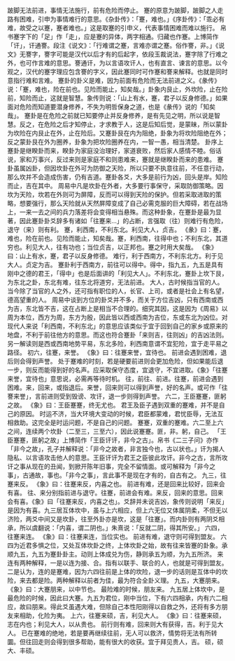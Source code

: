 跛脚无法前进，事情无法施行，前有危险而停止。
蹇的原意为跛脚，跛脚之人走路有困难，引申为事情难行的意思。《杂卦传》：「蹇，难也。」《序卦传》：「乖必有难，故受之以蹇，蹇者难也。」这是取蹇的引申义，代表事情困难而难以施行。
帛书蹇字下的「足」作「走」，应是蹇的异体，两字相通。归藏也作蹇。上博简作「讦」，讦通謇。段注《说文》：「行难谓之蹇，言难亦谓之蹇。俗作謇，非。」《说文》无謇字，謇字可能是汉代以后才有的后起字，依段玉裁说法，蹇字除了行难之外，也可作言难的意思。謇通讦，为以言语攻讦人，也有直言、谏言的意思。以今观之，汉代的蹇字理应包含謇的字义，因此蹇同时可作蹇和謇来解释。也就是同时意指行难和言难。
蹇卦的卦义是难，因为前面有危险而无法前进之义。《彖传》说：「蹇，难也，险在前也。见险而能止，知矣哉。」卦象内艮止，外坎险，止在险前，知险而止，这就是智慧。象传则说：「山上有水，蹇，君子以反身修德。」如果面对危险而知道要潜身修养，不失为明哲保身之道，也是《彖传》说的「知矣哉」。
蹇卦是在危险之前就已知要停止并反身修养，是有先见之明，所以说是智慧。反之，在危险之后才知停止，才求教于人，这是后知后觉，是蒙昧，所以蒙卦为坎险在内艮止在外，止在险后。又蹇卦艮在内为阻绝，卦象为将坎险阻绝在外；反之蒙卦艮在外为圈养，卦象为把坎险圈养在内，一智一愚，相当清楚。
卦序上蹇卦是继睽卦而来，睽卦为家庭没治理好，家道衰败，然后家人感情不睦。俗话说，家和万事兴，反过来则是家庭不和则患难来，蹇就是继睽卦而来的患难。
蹇卦虽属凶卦，但因坎卦在外可为防御之天险，所以只要不执意往前，不任意行动，那么坎并不会造成伤害，仍有吉道。蹇卦各爻，大多是前行为凶，回头是岸。知险而止，吉在其中。
周易中凡是坎卦在外者，大多要行事保守，采取防御策略。因坎为天险，坎若在外则可为屏障，反而可以得到天险的保护。但若采取进取的策略，想要强行，那么天险就从天然屏障变成了自己必需克服的巨大障碍，若在战场上，一来一去之间的兵力落差将会变得相当悬殊。而这种卦象，在蹇卦是最为显著，因此蹇卦卦爻辞多有诸如「往蹇来…」的占断，言强取（往）则难行有危险，退守（来）则有利。
蹇，利西南，不利东北。利见大人，贞吉。
《彖》曰：蹇，难也，险在前也。见险而能止，知矣哉。蹇，利西南，往得中也；不利东北，其道穷也。利见大人，往有功也；当位贞吉，以正邦也。蹇之时用大矣哉。
《象》曰：山上有水，蹇，君子以反身修德。
难行，利于西南方，不利东北方。利于见大人。贞定为吉。
蹇卦利于西南方，前往可以得中。得中，指九五，九五是具有刚中之德的君王，「得中」也是后面讲的「利见大人」。不利东北，蹇卦上坎下艮，为东北之卦，东北有难，往东北将道穷，无法前进。
大人，古时候指当官的人。当今除了当官的人之外，还可指有职位的人，长官、上司，或者是社会上有名望，德高望重的人。
周易中谈到方位的卦爻并不多，而关于方位吉凶，只有西南或西为吉，东北皆不吉，这在占断上是相当不合理的。细究其因，这是因为《周易》以周为本位，西方为周，东方为殷，因此皆以西或西南为吉位，东或东北为凶位。对现代人来说「利西南，不利东北」的意思应该类似于宜于回到自己的家乡或原来的地盘，不利于前往他方的意思。而这也符合蹇卦「来则吉，往则凶」的吉凶法则。另一解读则是西或西南地势平易，东北多险，利西南意谓不宜犯险，宜于走平易之路径。
初六，往蹇，来誉。
《象》曰：往蹇来誉，宜待也。
前进会遇到困难，退后则会得到声誉。
处于蹇难的时刻，若是硬要前进则会更加危险，但如果能后退一步，则反而能得到好的名声。应采取保守态度，宜退守，不宜进取。《象》「往蹇来誉，宜待也」意思说，必需再等待时机。
往，前往、前进。往蹇，前进会遇到困难。来，回来，或指退后。来誉，回来则可以得到声誉，好的名声。或可作「往謇来誉」，言前进则受到毁谤、攻讦，退一步则得到声誉。
六二，王臣蹇蹇，匪躬之故。
《象》曰：王臣蹇蹇，终无尤也。
君王及臣子遇到双重的蹇难，并不是自己的原因。
时运不济，当大环境大变动的时候，君臣都蒙难，君忧臣辱，无法互相救助。这完全是时运问题，不是自己的问题。
蹇蹇，双重的蹇难。六二至上六之间，连续两个坎卦（二至三，三至六），因此说蹇蹇。匪，非。躬，自己。
「王臣蹇蹇，匪躬之故」上博简作「王臣讦讦，非今之古」。帛书《二三子问》亦作「非今之故」，孔子并解释说：「非今之故者，非言独今也，古以状也。」讦为揭人隐私、以言语攻击他人的意思。王臣讦讦为君王之臣彼此攻讦。非今之古，言所攻讦之事从现在的丑闻，到掀开陈年旧事，完全不留情面。或可解释为「非今之事」，古通故，事也。「非今之事」，言此事不是现在才有的，自古有之。
九三，往蹇来反。
《象》曰：往蹇来反，内喜之也。
前进有难，还是回来比较好，回来会有喜。
往、来分别指前进与退守。往蹇，前进会有难。来反，回来的意思。回来会有喜。《象》曰「往蹇来反，内喜之也」。爻辞并未说吉凶，象传则说明「来反」是因为有喜。九三居互体坎中，虽与上六相应，但上六无位又体属阴柔，不但无以济险，两爻中间又是坎卦，往至外卦亦是坎，这是「往蹇」。而内卦则有两阴爻相承，所以虞翻说：「内喜，谓二阴也。」朱熹说：「反就二阴，得其所安。」
六四，往蹇来连。
《象》曰：往蹇来连，当位实也。
前进有难，退守则可得到盟友。
六四为近君多惧之位，又处互体坎卦之终，上体坎卦之始，故有往来皆蹇的卦象。承顺九五，九五为蹇卦卦主。动则上体成兑为伤，静则承五为顺，为九五所济。
来连有两种解释，一是以连为接、合。指有以联手、联合的人，也就是可得到盟友。二是认为，连的是蹇难，因为六四往前是上体的坎险，退一步的话则是互体中的坎险，来去都是险。两种解释以前者为佳，最为符合全卦义理。
九五，大蹇朋来。
《象》曰：大蹇朋来，以中节也。
最险难的时候，朋友来。
九五居上体坎中，是最危险的时候，因此曰大蹇。九五为君位，刚中当位，下有六四相承，内有六二相应，故曰朋来。得此爻虽遇大难，但除自己本性阳刚得以自救之外，还将有多方朋友来相助，化险为夷。
上六，往蹇来硕，吉，利见大人。
《象》曰：往蹇来硕，志在内也；利见大人，以从贵也。
前行则有难，回来则大有获得，吉。利于见大人。
已在蹇难的绝地，若是要再继续往前，无人可以救济，情势将无法有所转圜。但往回走则会得到很多帮助，能有很大的收获。宜于拜见贵人，吉。
硕，硕大、丰硕。